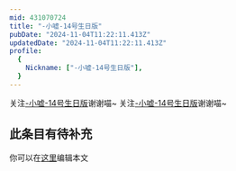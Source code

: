 ```yaml
---
mid: 431070724
title: "-小嘘-14号生日版"
pubDate: "2024-11-04T11:22:11.413Z"
updatedDate: "2024-11-04T11:22:11.413Z"
profile:
  {
    Nickname: ["-小嘘-14号生日版"],
  }
---
```


关注[-小嘘-14号生日版](https://space.bilibili.com/431070724)谢谢喵~ 关注[-小嘘-14号生日版](https://space.bilibili.com/431070724)谢谢喵~

## 此条目有待补充
你可以在[这里](https://github.com/Yuhanawa/VTuber.ICU/edit/master/src/content/v/-小嘘-14号生日版/index.md)编辑本文
